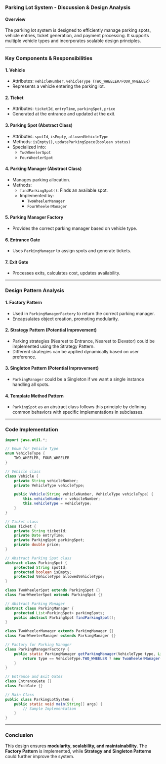 ### Parking Lot System - Discussion & Design Analysis

#### **Overview**
The parking lot system is designed to efficiently manage parking spots, vehicle entries, ticket generation, and payment processing. It supports multiple vehicle types and incorporates scalable design principles.

---

### **Key Components & Responsibilities**

#### **1. Vehicle**
- Attributes: `vehicleNumber`, `vehicleType (TWO_WHEELER/FOUR_WHEELER)`
- Represents a vehicle entering the parking lot.

#### **2. Ticket**
- Attributes: `ticketId`, `entryTime`, `parkingSpot`, `price`
- Generated at the entrance and updated at the exit.

#### **3. Parking Spot** (Abstract Class)
- Attributes: `spotId`, `isEmpty`, `allowedVehicleType`
- Methods: `isEmpty()`, `updateParkingSpace(boolean status)`
- Specialized into:
  - `TwoWheelerSpot`
  - `FourWheelerSpot`

#### **4. Parking Manager** (Abstract Class)
- Manages parking allocation.
- Methods:
  - `findParkingSpot()`: Finds an available spot.
  - Implemented by:
    - `TwoWheelerManager`
    - `FourWheelerManager`

#### **5. Parking Manager Factory**
- Provides the correct parking manager based on vehicle type.

#### **6. Entrance Gate**
- Uses `ParkingManager` to assign spots and generate tickets.

#### **7. Exit Gate**
- Processes exits, calculates cost, updates availability.

---

### **Design Pattern Analysis**

#### **1. Factory Pattern**
- Used in `ParkingManagerFactory` to return the correct parking manager.
- Encapsulates object creation, promoting modularity.

#### **2. Strategy Pattern** (Potential Improvement)
- Parking strategies (Nearest to Entrance, Nearest to Elevator) could be implemented using the Strategy Pattern.
- Different strategies can be applied dynamically based on user preference.

#### **3. Singleton Pattern** (Potential Improvement)
- `ParkingManager` could be a Singleton if we want a single instance handling all spots.

#### **4. Template Method Pattern**
- `ParkingSpot` as an abstract class follows this principle by defining common behaviors with specific implementations in subclasses.

---

### **Code Implementation**
```java
import java.util.*;

// Enum for Vehicle Type
enum VehicleType {
    TWO_WHEELER, FOUR_WHEELER
}

// Vehicle class
class Vehicle {
    private String vehicleNumber;
    private VehicleType vehicleType;

    public Vehicle(String vehicleNumber, VehicleType vehicleType) {
        this.vehicleNumber = vehicleNumber;
        this.vehicleType = vehicleType;
    }
}

// Ticket class
class Ticket {
    private String ticketId;
    private Date entryTime;
    private ParkingSpot parkingSpot;
    private double price;
}

// Abstract Parking Spot class
abstract class ParkingSpot {
    protected String spotId;
    protected boolean isEmpty;
    protected VehicleType allowedVehicleType;
}

class TwoWheelerSpot extends ParkingSpot {}
class FourWheelerSpot extends ParkingSpot {}

// Abstract Parking Manager
abstract class ParkingManager {
    protected List<ParkingSpot> parkingSpots;
    public abstract ParkingSpot findParkingSpot();
}

class TwoWheelerManager extends ParkingManager {}
class FourWheelerManager extends ParkingManager {}

// Factory for Parking Manager
class ParkingManagerFactory {
    public static ParkingManager getParkingManager(VehicleType type, List<ParkingSpot> spots) {
        return type == VehicleType.TWO_WHEELER ? new TwoWheelerManager() : new FourWheelerManager();
    }
}

// Entrance and Exit Gates
class EntranceGate {}
class ExitGate {}

// Main Class
public class ParkingLotSystem {
    public static void main(String[] args) {
        // Sample Implementation
    }
}
```

---

### **Conclusion**
This design ensures **modularity, scalability, and maintainability**. The **Factory Pattern** is implemented, while **Strategy and Singleton Patterns** could further improve the system.
